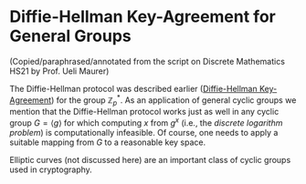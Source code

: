 # Diffie-Hellman Key-Agreement for General Groups

(Copied/paraphrased/annotated from the script on Discrete Mathematics HS21 by Prof. Ueli Maurer)

The Diffie-Hellman protocol was described earlier ([Diffie-Hellman Key-Agreement](../Number%20The%20ad0a4/Diffie-Hel%20075c2.md))  for the group $\mathbb{Z}^*_p$. As an application of general cyclic groups we mention that the Diffie-Hellman protocol works just as well in any cyclic group $G = \langle g \rangle$ for which computing $x$ from $g^x$ (i.e., the *discrete logarithm problem*) is computationally infeasible. Of course, one needs to apply a suitable mapping from $G$ to a reasonable key space.

Elliptic curves (not discussed here) are an important class of cyclic groups used in cryptography.
